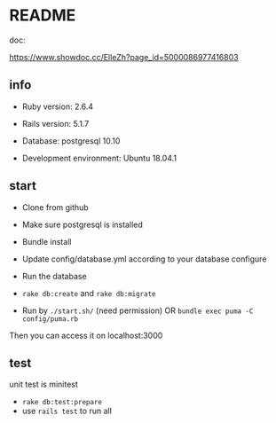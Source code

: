 # README

doc:

https://www.showdoc.cc/ElleZh?page_id=5000086977416803

## info

* Ruby version:  2.6.4

* Rails version:  5.1.7

* Database:  postgresql 10.10

* Development environment:  Ubuntu 18.04.1

## start

* Clone from github

* Make sure postgresql is installed

* Bundle install

* Update config/database.yml according to your database configure

* Run the database

* `rake db:create` and `rake db:migrate` 

* Run by `./start.sh/` (need permission) OR `bundle exec puma -C config/puma.rb`

Then you can access it on localhost:3000 

## test

unit test is minitest

* `rake db:test:prepare`
* use `rails test` to run all
